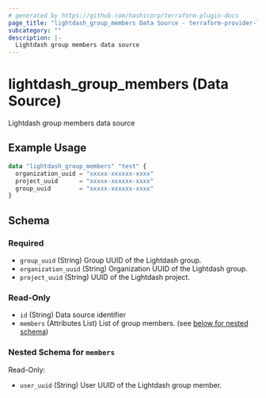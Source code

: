 ```yaml
---
# generated by https://github.com/hashicorp/terraform-plugin-docs
page_title: "lightdash_group_members Data Source - terraform-provider-lightdash"
subcategory: ""
description: |-
  Lightdash group members data source
---
```


# lightdash_group_members (Data Source)

Lightdash group members data source

## Example Usage

```terraform
data "lightdash_group_members" "test" {
  organization_uuid = "xxxxx-xxxxxx-xxxx"
  project_uuid      = "xxxxx-xxxxxx-xxxx"
  group_uuid        = "xxxxx-xxxxxx-xxxx"
}
```

<!-- schema generated by tfplugindocs -->
## Schema

### Required

- `group_uuid` (String) Group UUID of the Lightdash group.
- `organization_uuid` (String) Organization UUID of the Lightdash group.
- `project_uuid` (String) UUID of the Lightdash project.

### Read-Only

- `id` (String) Data source identifier
- `members` (Attributes List) List of group members. (see [below for nested schema](#nestedatt--members))

<a id="nestedatt--members"></a>
### Nested Schema for `members`

Read-Only:

- `user_uuid` (String) User UUID of the Lightdash group member.
